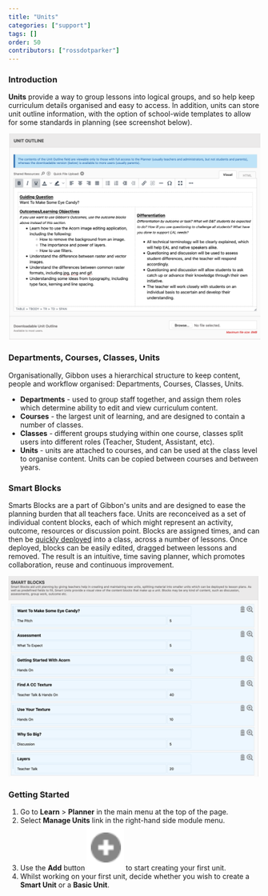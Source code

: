 ```yaml
---
title: "Units"
categories: ["support"]
tags: []
order: 50
contributors: ["rossdotparker"]
---
```


### Introduction

**Units** provide a way to group lessons into logical groups, and so help keep curriculum details organised and easy to access. In addition, units can store unit outline information, with the option of school-wide templates to allow for some standards in planning (see screenshot below).

![Unit Overview](/img/teachers/unit-overview.png)

### Departments, Courses, Classes, Units

Organisationally, Gibbon uses a hierarchical structure to keep content, people and workflow organised: Departments, Courses, Classes, Units.

*   **Departments** - used to group staff together, and assign them roles which determine ability to edit and view curriculum content.
*   **Courses** - the largest unit of learning, and are designed to contain a number of classes.
*   **Classes** - different groups studying within one course, classes split users into different roles (Teacher, Student, Assistant, etc).
*   **Units** - units are attached to courses, and can be used at the class level to organise content. Units can be copied between courses and between years.

### Smart Blocks

Smarts Blocks are a part of Gibbon's units and are designed to ease the planning burden that all teachers face. Units are reconceived as a set of individual content blocks, each of which might represent an activity, outcome, resources or discussion point. Blocks are assigned times, and can then be [quickly deployed](deploying-a-unit) into a class, across a number of lessons. Once deployed, blocks can be easily edited, dragged between lessons and removed. The result is an intuitive, time saving planner, which promotes collaboration, reuse and continuous improvement.

![Smart Blocks](/img/teachers/smart-blocks.png)

### Getting Started

1.  Go to **Learn** > **Planner** in the main menu at the top of the page.
2.  Select **Manage Units** link in the right-hand side module menu.
3.  Use the **Add** button ![page_new](/img/teachers/add-button.png?classes=inline) to start creating your first unit.
4.  Whilst working on your first unit, decide whether you wish to create a **Smart Unit** or a **Basic Unit**.
